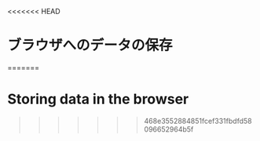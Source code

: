 
<<<<<<< HEAD
# ブラウザへのデータの保存
=======
# Storing data in the browser
>>>>>>> 468e3552884851fcef331fbdfd58096652964b5f
